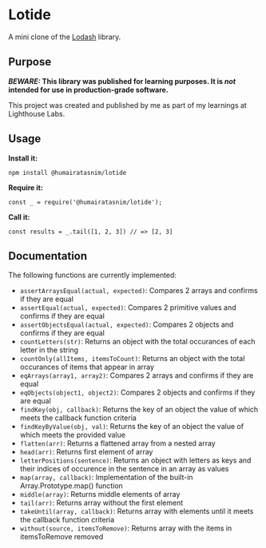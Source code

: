 # Lotide

A mini clone of the [Lodash](https://lodash.com) library.

## Purpose

**_BEWARE:_ This library was published for learning purposes. It is _not_ intended for use in production-grade software.**

This project was created and published by me as part of my learnings at Lighthouse Labs. 

## Usage

**Install it:**

`npm install @humairatasnim/lotide`

**Require it:**

`const _ = require('@humairatasnim/lotide');`

**Call it:**

`const results = _.tail([1, 2, 3]) // => [2, 3]`

## Documentation

The following functions are currently implemented:

* `assertArraysEqual(actual, expected)`: Compares 2 arrays and confirms if they are equal
* `assertEqual(actual, expected)`: Compares 2 primitive values and confirms if they are equal
* `assertObjectsEqual(actual, expected)`: Compares 2 objects and confirms if they are equal
* `countLetters(str)`: Returns an object with the total occurances of each letter in the string
* `countOnly(allItems, itemsToCount)`: Returns an object with the total occurances of items that appear in array
* `eqArrays(array1, array2)`: Compares 2 arrays and confirms if they are equal
* `eqObjects(object1, object2)`: Compares 2 objects and confirms if they are equal
* `findKey(obj, callback)`: Returns the key of an object the value of which meets the callback function criteria
* `findKeyByValue(obj, val)`: Returns the key of an object the value of which meets the provided value
* `flatten(arr)`: Returns a flattened array from a nested array
* `head(arr)`: Returns first element of array
* `letterPositions(sentence)`: Returns an object with letters as keys and their indices of occurence in the sentence in an array as values
* `map(array, callback)`: Implementation of the built-in Array.Prototype.map() function
* `middle(array)`: Returns middle elements of array
* `tail(arr)`: Returns array without the first element
* `takeUntil(array, callback)`: Returns array with elements until it meets the callback function criteria 
* `without(source, itemsToRemove)`: Returns array with the items in itemsToRemove removed